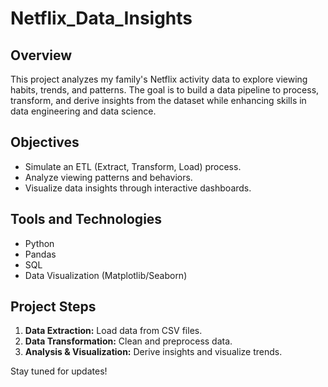 # Netflix_Data_Insights

## Overview
This project analyzes my family's Netflix activity data to explore viewing habits, trends, and patterns. The goal is to build a data pipeline to process, transform, and derive insights from the dataset while enhancing skills in data engineering and data science.

## Objectives
- Simulate an ETL (Extract, Transform, Load) process.
- Analyze viewing patterns and behaviors.
- Visualize data insights through interactive dashboards.

## Tools and Technologies
- Python
- Pandas
- SQL
- Data Visualization (Matplotlib/Seaborn)

## Project Steps
1. **Data Extraction:** Load data from CSV files.
2. **Data Transformation:** Clean and preprocess data.
3. **Analysis & Visualization:** Derive insights and visualize trends.

Stay tuned for updates!
